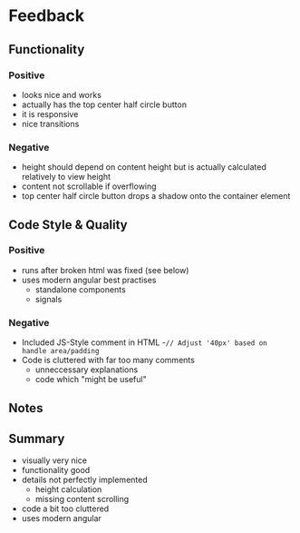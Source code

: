 # Feedback

## Functionality

### Positive

- looks nice and works
- actually has the top center half circle button
- it is responsive
- nice transitions

### Negative

- height should depend on content height but is actually calculated relatively to view height
- content not scrollable if overflowing
- top center half circle button drops a shadow onto the container element

## Code Style & Quality

### Positive

- runs after broken html was fixed (see below)
- uses modern angular best practises
    - standalone components
    - signals

### Negative

- Included JS-Style comment in HTML
    -`// Adjust '40px' based on handle area/padding`
- Code is cluttered with far too many comments
    - unneccessary explanations
    - code which "might be useful"

## Notes

## Summary

- visually very nice
- functionality good
- details not perfectly implemented
    - height calculation
    - missing content scrolling
- code a bit too cluttered
- uses modern angular